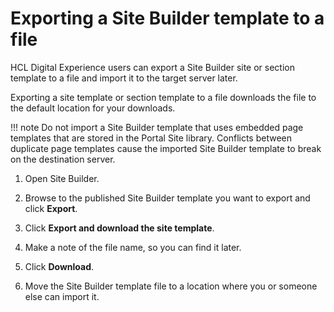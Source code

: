 # Exporting a Site Builder template to a file

HCL Digital Experience users can export a Site Builder site or section template to a file and import it to the target server later.

Exporting a site template or section template to a file downloads the file to the default location for your downloads.

!!! note
    Do not import a Site Builder template that uses embedded page templates that are stored in the Portal Site library. Conflicts between duplicate page templates cause the imported Site Builder template to break on the destination server.

1.  Open Site Builder.

2.  Browse to the published Site Builder template you want to export and click **Export**.

3.  Click **Export and download the site template**.

4.  Make a note of the file name, so you can find it later.

5.  Click **Download**.

6.  Move the Site Builder template file to a location where you or someone else can import it.

<!---
-   **[Importing a Site Builder template from a file](../sitebuilder/sitebuilder_temp_dist_import.md)**  
You can use the Import Template action in Site Builder to make the Site Builder template available to HCL Portal administrators and website creators.
-   **[Importing a Site Builder template from a file by using Solution Installer](../sitebuilder/sitebuilder_temp_dist_import_solution.md)**  
If you export a Site Builder template file, use the Solution Installer to make the template available to HCL Portal administrators and website creators. --->


